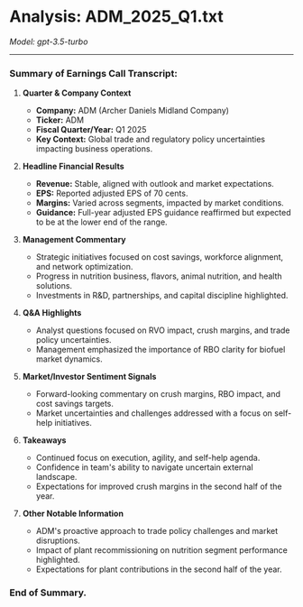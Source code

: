 # Analysis: ADM_2025_Q1.txt

*Model: gpt-3.5-turbo*

---

### Summary of Earnings Call Transcript:

1. **Quarter & Company Context**
   - **Company:** ADM (Archer Daniels Midland Company)
   - **Ticker:** ADM
   - **Fiscal Quarter/Year:** Q1 2025
   - **Key Context:** Global trade and regulatory policy uncertainties impacting business operations.

2. **Headline Financial Results**
   - **Revenue:** Stable, aligned with outlook and market expectations.
   - **EPS:** Reported adjusted EPS of 70 cents.
   - **Margins:** Varied across segments, impacted by market conditions.
   - **Guidance:** Full-year adjusted EPS guidance reaffirmed but expected to be at the lower end of the range.

3. **Management Commentary**
   - Strategic initiatives focused on cost savings, workforce alignment, and network optimization.
   - Progress in nutrition business, flavors, animal nutrition, and health solutions.
   - Investments in R&D, partnerships, and capital discipline highlighted.

4. **Q&A Highlights**
   - Analyst questions focused on RVO impact, crush margins, and trade policy uncertainties.
   - Management emphasized the importance of RBO clarity for biofuel market dynamics.

5. **Market/Investor Sentiment Signals**
   - Forward-looking commentary on crush margins, RBO impact, and cost savings targets.
   - Market uncertainties and challenges addressed with a focus on self-help initiatives.

6. **Takeaways**
   - Continued focus on execution, agility, and self-help agenda.
   - Confidence in team's ability to navigate uncertain external landscape.
   - Expectations for improved crush margins in the second half of the year.

7. **Other Notable Information**
   - ADM's proactive approach to trade policy challenges and market disruptions.
   - Impact of plant recommissioning on nutrition segment performance highlighted.
   - Expectations for plant contributions in the second half of the year.

### End of Summary.